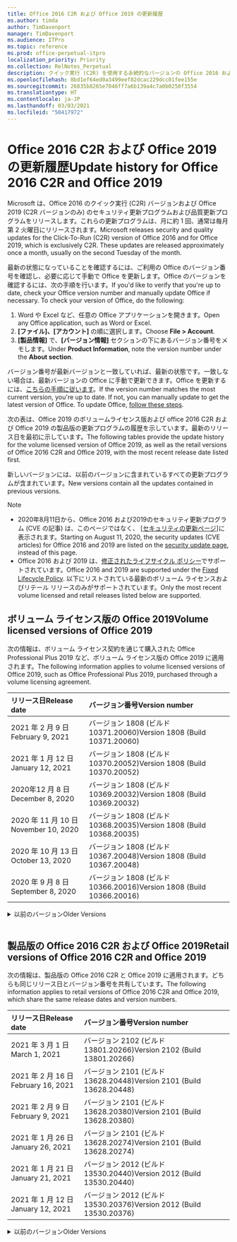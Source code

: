 ```yaml
---
title: Office 2016 C2R および Office 2019 の更新履歴
ms.author: timda
author: TimDavenport
manager: TimDavenport
ms.audience: ITPro
ms.topic: reference
ms.prod: office-perpetual-itpro
localization_priority: Priority
ms.collection: RelNotes_Perpetual
description: クイック実行 (C2R) を使用する永続的なバージョンの Office 2016 および 2019 の更新履歴を IT 技術者に提供します
ms.openlocfilehash: 8bd1ef64ed0a3499eef82dcac229dcc01fee155e
ms.sourcegitcommit: 26835b8265e7046ff7a6b139a4c7a0b0250f3554
ms.translationtype: HT
ms.contentlocale: ja-JP
ms.lasthandoff: 03/03/2021
ms.locfileid: "50417972"
---
```

# <a name="update-history-for-office-2016-c2r-and-office-2019"></a><span data-ttu-id="e6224-103">Office 2016 C2R および Office 2019 の更新履歴</span><span class="sxs-lookup"><span data-stu-id="e6224-103">Update history for Office 2016 C2R and Office 2019</span></span>

<span data-ttu-id="e6224-p101">Microsoft は、Office 2016 のクイック実行 (C2R) バージョンおよび Office 2019 (C2R バージョンのみ) のセキュリティ更新プログラムおよび品質更新プログラムをリリースします。これらの更新プログラムは、月に約 1 回、通常は毎月第 2 火曜日にリリースされます。</span><span class="sxs-lookup"><span data-stu-id="e6224-p101">Microsoft releases security and quality updates for the Click-To-Run (C2R) version of Office 2016 and for Office 2019, which is exclusively C2R. These updates are released approximately once a month, usually on the second Tuesday of the month.</span></span>

<span data-ttu-id="e6224-p102">最新の状態になっていることを確認するには、ご利用の Office のバージョン番号を確認し、必要に応じて手動で Office を更新します。Office のバージョンを確認するには、次の手順を行います。</span><span class="sxs-lookup"><span data-stu-id="e6224-p102">If you'd like to verify that you're up to date, check your Office version number and manually update Office if necessary. To check your version of Office, do the following:</span></span>

  1.    <span data-ttu-id="e6224-108">Word や Excel など、任意の Office アプリケーションを開きます。</span><span class="sxs-lookup"><span data-stu-id="e6224-108">Open any Office application, such as Word or Excel.</span></span>
  2.    <span data-ttu-id="e6224-109">**[ファイル]、[アカウント]** の順に選択します。</span><span class="sxs-lookup"><span data-stu-id="e6224-109">Choose **File > Account**.</span></span>
  3.    <span data-ttu-id="e6224-110">**[製品情報]** で、**[バージョン情報]** セクションの下にあるバージョン番号をメモします。</span><span class="sxs-lookup"><span data-stu-id="e6224-110">Under **Product Information**, note the version number under the **About section**.</span></span>

<span data-ttu-id="e6224-p103">バージョン番号が最新バージョンと一致していれば、最新の状態です。一致しない場合は、最新バージョンの Office に手動で更新できます。Office を更新するには、[こちらの手順に従います](https://support.office.com/article/2ab296f3-7f03-43a2-8e50-46de917611c5)。</span><span class="sxs-lookup"><span data-stu-id="e6224-p103">If the version number matches the most current version, you're up to date. If not, you can manually update to get the latest version of Office. To update Office, [follow these steps](https://support.office.com/article/2ab296f3-7f03-43a2-8e50-46de917611c5).</span></span>


<span data-ttu-id="e6224-114">次の表は、Office 2019 のボリュームライセンス版および office 2016 C2R および Office 2019 の製品版の更新プログラムの履歴を示しています。最新のリリース日を最初に示しています。</span><span class="sxs-lookup"><span data-stu-id="e6224-114">The following tables provide the update history for the volume licensed version of Office 2019, as well as the retail versions of Office 2016 C2R and Office 2019, with the most recent release date listed first.</span></span>

<span data-ttu-id="e6224-115">新しいバージョンには、以前のバージョンに含まれているすべての更新プログラムが含まれています。</span><span class="sxs-lookup"><span data-stu-id="e6224-115">New versions contain all the updates contained in previous versions.</span></span>


 > [!NOTE]
> - <span data-ttu-id="e6224-116">2020年8月11日から、Office 2016 および2019のセキュリティ更新プログラム (CVE の記事) は、このページではなく、 [[セキュリティの更新ページ](https://docs.microsoft.com/officeupdates/microsoft365-apps-security-updates)]に表示されます。</span><span class="sxs-lookup"><span data-stu-id="e6224-116">Starting on August 11, 2020, the security updates (CVE articles) for Office 2016 and 2019 are listed on the [security update page](https://docs.microsoft.com/officeupdates/microsoft365-apps-security-updates), instead of this page.</span></span> 
> - <span data-ttu-id="e6224-117">Office 2016 および 2019 は、[修正されたライフサイクル ポリシー](https://docs.microsoft.com/lifecycle/policies/fixed)でサポートされています。</span><span class="sxs-lookup"><span data-stu-id="e6224-117">Office 2016 and 2019 are supported under the [Fixed Lifecycle Policy](https://docs.microsoft.com/lifecycle/policies/fixed).</span></span> <span data-ttu-id="e6224-118">以下にリストされている最新のボリューム ライセンスおよびリテール リリースのみがサポートされています。</span><span class="sxs-lookup"><span data-stu-id="e6224-118">Only the most recent volume licensed and retail releases listed below are supported.</span></span>


## <a name="volume-licensed-versions-of-office-2019"></a><span data-ttu-id="e6224-119">ボリューム ライセンス版の Office 2019</span><span class="sxs-lookup"><span data-stu-id="e6224-119">Volume licensed versions of Office 2019</span></span>
<span data-ttu-id="e6224-120">次の情報は、ボリューム ライセンス契約を通じて購入された Office Professional Plus 2019 など、ボリューム ライセンス版の Office 2019 に適用されます。</span><span class="sxs-lookup"><span data-stu-id="e6224-120">The following information applies to volume licensed versions of Office 2019, such as Office Professional Plus 2019, purchased through a volume licensing agreement.</span></span>

[//]: # (VL テーブルを削除しない 開始)


|<span data-ttu-id="e6224-122">**リリース日**</span><span class="sxs-lookup"><span data-stu-id="e6224-122">**Release date**</span></span>|<span data-ttu-id="e6224-123">**バージョン番号**</span><span class="sxs-lookup"><span data-stu-id="e6224-123">**Version number**</span></span>|
|:-----|:-----|
|<span data-ttu-id="e6224-124">2021 年 2 月 9 日</span><span class="sxs-lookup"><span data-stu-id="e6224-124">February 9, 2021</span></span>|<span data-ttu-id="e6224-125">バージョン 1808 (ビルド 10371.20060)</span><span class="sxs-lookup"><span data-stu-id="e6224-125">Version 1808 (Build 10371.20060)</span></span>|
|<span data-ttu-id="e6224-126">2021 年 1 月 12 日</span><span class="sxs-lookup"><span data-stu-id="e6224-126">January 12, 2021</span></span>|<span data-ttu-id="e6224-127">バージョン 1808 (ビルド 10370.20052)</span><span class="sxs-lookup"><span data-stu-id="e6224-127">Version 1808 (Build 10370.20052)</span></span>|
|<span data-ttu-id="e6224-128">2020年12 月 8 日</span><span class="sxs-lookup"><span data-stu-id="e6224-128">December 8, 2020</span></span>|<span data-ttu-id="e6224-129">バージョン 1808 (ビルド 10369.20032)</span><span class="sxs-lookup"><span data-stu-id="e6224-129">Version 1808 (Build 10369.20032)</span></span>|
|<span data-ttu-id="e6224-130">2020 年 11 月 10 日</span><span class="sxs-lookup"><span data-stu-id="e6224-130">November 10, 2020</span></span>|<span data-ttu-id="e6224-131">バージョン 1808 (ビルド 10368.20035)</span><span class="sxs-lookup"><span data-stu-id="e6224-131">Version 1808 (Build 10368.20035)</span></span>|
|<span data-ttu-id="e6224-132">2020 年 10 月 13 日</span><span class="sxs-lookup"><span data-stu-id="e6224-132">October 13, 2020</span></span>|<span data-ttu-id="e6224-133">バージョン 1808 (ビルド 10367.20048)</span><span class="sxs-lookup"><span data-stu-id="e6224-133">Version 1808 (Build 10367.20048)</span></span>|
|<span data-ttu-id="e6224-134">2020 年 9 月 8 日</span><span class="sxs-lookup"><span data-stu-id="e6224-134">September 8, 2020</span></span>|<span data-ttu-id="e6224-135">バージョン 1808 (ビルド 10366.20016)</span><span class="sxs-lookup"><span data-stu-id="e6224-135">Version 1808 (Build 10366.20016)</span></span>|


[//]: # (VL テーブルを削除しない 終了)

<details>
<summary><span data-ttu-id="e6224-137">以前のバージョン</span><span class="sxs-lookup"><span data-stu-id="e6224-137">Older Versions</span></span></summary>
 

[//]: # (古い VL テーブルを削除しない 開始)


|<span data-ttu-id="e6224-139">**リリース日**</span><span class="sxs-lookup"><span data-stu-id="e6224-139">**Release date**</span></span>|<span data-ttu-id="e6224-140">**バージョン番号**</span><span class="sxs-lookup"><span data-stu-id="e6224-140">**Version number**</span></span>|
|:-----|:-----|
|<span data-ttu-id="e6224-141">2020 年 8 月 11 日</span><span class="sxs-lookup"><span data-stu-id="e6224-141">August 11, 2020</span></span>|<span data-ttu-id="e6224-142">バージョン 1808 (ビルド 10364.20059)</span><span class="sxs-lookup"><span data-stu-id="e6224-142">Version 1808 (Build 10364.20059)</span></span>|
|<span data-ttu-id="e6224-143">2020 年 7 月 14 日</span><span class="sxs-lookup"><span data-stu-id="e6224-143">July 14, 2020</span></span>   |<span data-ttu-id="e6224-144">バージョン 1808 (ビルド 10363.20015)</span><span class="sxs-lookup"><span data-stu-id="e6224-144">Version 1808 (Build 10363.20015)</span></span>  |
|<span data-ttu-id="e6224-145">2020 年 6 月 9 日</span><span class="sxs-lookup"><span data-stu-id="e6224-145">June 9, 2020</span></span>   |<span data-ttu-id="e6224-146">バージョン 1808 (ビルド 10361.20002)</span><span class="sxs-lookup"><span data-stu-id="e6224-146">Version 1808 (Build 10361.20002)</span></span>  |
|<span data-ttu-id="e6224-147">2020 年 5 月 12 日</span><span class="sxs-lookup"><span data-stu-id="e6224-147">May 12, 2020</span></span>   |<span data-ttu-id="e6224-148">バージョン 1808 (ビルド 10359.20023)</span><span class="sxs-lookup"><span data-stu-id="e6224-148">Version 1808 (Build 10359.20023)</span></span>  |
|<span data-ttu-id="e6224-149">2020 年 4 月 14 日</span><span class="sxs-lookup"><span data-stu-id="e6224-149">April 14, 2020</span></span>   |<span data-ttu-id="e6224-150">バージョン 1808 (ビルド 10358.20061)</span><span class="sxs-lookup"><span data-stu-id="e6224-150">Version 1808 (Build 10358.20061)</span></span>  |
|<span data-ttu-id="e6224-151">2020 年 3 月 10 日</span><span class="sxs-lookup"><span data-stu-id="e6224-151">March 10, 2020</span></span>   |<span data-ttu-id="e6224-152">バージョン 1808 (ビルド 10357.20081)</span><span class="sxs-lookup"><span data-stu-id="e6224-152">Version 1808 (Build 10357.20081)</span></span>  |
|<span data-ttu-id="e6224-153">2020 年 2 月 11 日</span><span class="sxs-lookup"><span data-stu-id="e6224-153">February 11, 2020</span></span>   |<span data-ttu-id="e6224-154">バージョン 1808 (ビルド 10356.20006)</span><span class="sxs-lookup"><span data-stu-id="e6224-154">Version 1808 (Build 10356.20006)</span></span>  |


[//]: # (古い VL テーブルを削除しない 終了)

</details>


<br/>

## <a name="retail-versions-of-office-2016-c2r-and-office-2019"></a><span data-ttu-id="e6224-156">製品版の Office 2016 C2R および Office 2019</span><span class="sxs-lookup"><span data-stu-id="e6224-156">Retail versions of Office 2016 C2R and Office 2019</span></span>
<span data-ttu-id="e6224-157">次の情報は、製品版の Office 2016 C2R と Office 2019 に適用されます。どちらも同じリリース日とバージョン番号を共有しています。</span><span class="sxs-lookup"><span data-stu-id="e6224-157">The following information applies to retail versions of Office 2016 C2R and Office 2019, which share the same release dates and version numbers.</span></span>

[//]: # (リテール テーブルを削除しない 開始)


|<span data-ttu-id="e6224-159">**リリース日**</span><span class="sxs-lookup"><span data-stu-id="e6224-159">**Release date**</span></span>|<span data-ttu-id="e6224-160">**バージョン番号**</span><span class="sxs-lookup"><span data-stu-id="e6224-160">**Version number**</span></span>|
|:-----|:-----|
|<span data-ttu-id="e6224-161">2021 年 3 月 1 日</span><span class="sxs-lookup"><span data-stu-id="e6224-161">March 1, 2021</span></span>|<span data-ttu-id="e6224-162">バージョン 2102 (ビルド 13801.20266)</span><span class="sxs-lookup"><span data-stu-id="e6224-162">Version 2102 (Build 13801.20266)</span></span>|
|<span data-ttu-id="e6224-163">2021 年 2 月 16 日</span><span class="sxs-lookup"><span data-stu-id="e6224-163">February 16, 2021</span></span>|<span data-ttu-id="e6224-164">バージョン 2101 (ビルド 13628.20448)</span><span class="sxs-lookup"><span data-stu-id="e6224-164">Version 2101 (Build 13628.20448)</span></span>|
|<span data-ttu-id="e6224-165">2021 年 2 月 9 日</span><span class="sxs-lookup"><span data-stu-id="e6224-165">February 9, 2021</span></span>|<span data-ttu-id="e6224-166">バージョン 2101 (ビルド 13628.20380)</span><span class="sxs-lookup"><span data-stu-id="e6224-166">Version 2101 (Build 13628.20380)</span></span>|
|<span data-ttu-id="e6224-167">2021 年 1 月 26 日</span><span class="sxs-lookup"><span data-stu-id="e6224-167">January 26, 2021</span></span>|<span data-ttu-id="e6224-168">バージョン 2101 (ビルド 13628.20274)</span><span class="sxs-lookup"><span data-stu-id="e6224-168">Version 2101 (Build 13628.20274)</span></span>|
|<span data-ttu-id="e6224-169">2021 年 1 月 21 日</span><span class="sxs-lookup"><span data-stu-id="e6224-169">January 21, 2021</span></span>|<span data-ttu-id="e6224-170">バージョン 2012 (ビルド 13530.20440)</span><span class="sxs-lookup"><span data-stu-id="e6224-170">Version 2012 (Build 13530.20440)</span></span>|
|<span data-ttu-id="e6224-171">2021 年 1 月 12 日</span><span class="sxs-lookup"><span data-stu-id="e6224-171">January 12, 2021</span></span>|<span data-ttu-id="e6224-172">バージョン 2012 (ビルド 13530.20376)</span><span class="sxs-lookup"><span data-stu-id="e6224-172">Version 2012 (Build 13530.20376)</span></span>|


[//]: # (リテール テーブルを削除しない 終了)

<details>
<summary><span data-ttu-id="e6224-174">以前のバージョン</span><span class="sxs-lookup"><span data-stu-id="e6224-174">Older Versions</span></span></summary>
 

[//]: # (古いリテール テーブルを削除しない 開始)


|<span data-ttu-id="e6224-176">**リリース日**</span><span class="sxs-lookup"><span data-stu-id="e6224-176">**Release date**</span></span>|<span data-ttu-id="e6224-177">**バージョン番号**</span><span class="sxs-lookup"><span data-stu-id="e6224-177">**Version number**</span></span>|
|:-----|:-----|
|<span data-ttu-id="e6224-178">2021 年 1 月 5 日</span><span class="sxs-lookup"><span data-stu-id="e6224-178">January 5, 2021</span></span>|<span data-ttu-id="e6224-179">バージョン 2012 (ビルド 13530.20316)</span><span class="sxs-lookup"><span data-stu-id="e6224-179">Version 2012 (Build 13530.20316)</span></span>|
|<span data-ttu-id="e6224-180">2020 年 12 月 21 日</span><span class="sxs-lookup"><span data-stu-id="e6224-180">December 21, 2020</span></span>|<span data-ttu-id="e6224-181">バージョン 2011 (ビルド 13426.20404)</span><span class="sxs-lookup"><span data-stu-id="e6224-181">Version 2011 (Build 13426.20404)</span></span>|
|<span data-ttu-id="e6224-182">2020年12 月 8 日</span><span class="sxs-lookup"><span data-stu-id="e6224-182">December 8, 2020</span></span>|<span data-ttu-id="e6224-183">バージョン 2011 (ビルド 13426.20332)</span><span class="sxs-lookup"><span data-stu-id="e6224-183">Version 2011 (Build 13426.20332)</span></span>|
|<span data-ttu-id="e6224-184">2020 年 12 月 2 日</span><span class="sxs-lookup"><span data-stu-id="e6224-184">December 2, 2020</span></span>|<span data-ttu-id="e6224-185">バージョン 2011 (ビルド 13426.20308)</span><span class="sxs-lookup"><span data-stu-id="e6224-185">Version 2011 (Build 13426.20308)</span></span>|
|<span data-ttu-id="e6224-186">2020 年 11 月 30 日</span><span class="sxs-lookup"><span data-stu-id="e6224-186">November 30, 2020</span></span>|<span data-ttu-id="e6224-187">バージョン 2011 (ビルド 13426.20294)</span><span class="sxs-lookup"><span data-stu-id="e6224-187">Version 2011 (Build 13426.20294)</span></span>|
|<span data-ttu-id="e6224-188">2020 年 11 月 23 日</span><span class="sxs-lookup"><span data-stu-id="e6224-188">November 23, 2020</span></span>|<span data-ttu-id="e6224-189">バージョン 2011 (ビルド 13426.20274)</span><span class="sxs-lookup"><span data-stu-id="e6224-189">Version 2011 (Build 13426.20274)</span></span>|
|<span data-ttu-id="e6224-190">2020 年 11 月 17 日</span><span class="sxs-lookup"><span data-stu-id="e6224-190">November 17, 2020</span></span>|<span data-ttu-id="e6224-191">バージョン 2010 (ビルド 13328.20408)</span><span class="sxs-lookup"><span data-stu-id="e6224-191">Version 2010 (Build 13328.20408)</span></span>|
|<span data-ttu-id="e6224-192">2020 年 11 月 10 日</span><span class="sxs-lookup"><span data-stu-id="e6224-192">November 10, 2020</span></span>|<span data-ttu-id="e6224-193">バージョン 2010 (ビルド 13328.20356)</span><span class="sxs-lookup"><span data-stu-id="e6224-193">Version 2010 (Build 13328.20356)</span></span>|
|<span data-ttu-id="e6224-194">2020 年 10 月 27 日</span><span class="sxs-lookup"><span data-stu-id="e6224-194">October 27, 2020</span></span>|<span data-ttu-id="e6224-195">バージョン 2010 (ビルド 13328.20292)</span><span class="sxs-lookup"><span data-stu-id="e6224-195">Version 2010 (Build 13328.20292)</span></span>|
|<span data-ttu-id="e6224-196">2020 年 10 月 21 日</span><span class="sxs-lookup"><span data-stu-id="e6224-196">October 21, 2020</span></span>|<span data-ttu-id="e6224-197">バージョン 2009 (ビルド 13231.20418)</span><span class="sxs-lookup"><span data-stu-id="e6224-197">Version 2009 (Build 13231.20418)</span></span>|
|<span data-ttu-id="e6224-198">2020 年 10 月 13 日</span><span class="sxs-lookup"><span data-stu-id="e6224-198">October 13, 2020</span></span>|<span data-ttu-id="e6224-199">バージョン 2009 (ビルド 13231.20390)</span><span class="sxs-lookup"><span data-stu-id="e6224-199">Version 2009 (Build 13231.20390)</span></span>|
|<span data-ttu-id="e6224-200">2020 年 10 月 8 日</span><span class="sxs-lookup"><span data-stu-id="e6224-200">October 8, 2020</span></span>|<span data-ttu-id="e6224-201">バージョン 2009 (ビルド 13231.20368)</span><span class="sxs-lookup"><span data-stu-id="e6224-201">Version 2009 (Build 13231.20368)</span></span>|
|<span data-ttu-id="e6224-202">2020 年 9 月 28日</span><span class="sxs-lookup"><span data-stu-id="e6224-202">September 28, 2020</span></span>|<span data-ttu-id="e6224-203">バージョン 2009 (ビルド 13231.20262)</span><span class="sxs-lookup"><span data-stu-id="e6224-203">Version 2009 (Build 13231.20262)</span></span>|
|<span data-ttu-id="e6224-204">2020 年 9 月 22 日</span><span class="sxs-lookup"><span data-stu-id="e6224-204">September 22, 2020</span></span>|<span data-ttu-id="e6224-205">バージョン 2008 (ビルド 13127.20508)</span><span class="sxs-lookup"><span data-stu-id="e6224-205">Version 2008 (Build 13127.20508)</span></span>|
|<span data-ttu-id="e6224-206">2020 年 9 月 09 日</span><span class="sxs-lookup"><span data-stu-id="e6224-206">September 9, 2020</span></span>|<span data-ttu-id="e6224-207">バージョン 2008 (ビルド13127.20408)</span><span class="sxs-lookup"><span data-stu-id="e6224-207">Version 2008 (Build 13127.20408)</span></span>|
|<span data-ttu-id="e6224-208">2020 年 8 月 31 日</span><span class="sxs-lookup"><span data-stu-id="e6224-208">August 31, 2020</span></span>|<span data-ttu-id="e6224-209">バージョン 2008 (ビルド 13127.20296)</span><span class="sxs-lookup"><span data-stu-id="e6224-209">Version 2008 (Build 13127.20296)</span></span>|
|<span data-ttu-id="e6224-210">2020 年 8 月 25 日</span><span class="sxs-lookup"><span data-stu-id="e6224-210">August 25, 2020</span></span>|<span data-ttu-id="e6224-211">バージョン 2007 (ビルド 13029.20460)</span><span class="sxs-lookup"><span data-stu-id="e6224-211">Version 2007 (Build 13029.20460)</span></span>|
|<span data-ttu-id="e6224-212">2020 年 8 月 11 日</span><span class="sxs-lookup"><span data-stu-id="e6224-212">August 11, 2020</span></span>|<span data-ttu-id="e6224-213">バージョン 2007 (ビルド 13029.20344)</span><span class="sxs-lookup"><span data-stu-id="e6224-213">Version 2007 (Build 13029.20344)</span></span>|
|<span data-ttu-id="e6224-214">2020 年 7 月 30 日</span><span class="sxs-lookup"><span data-stu-id="e6224-214">July 30, 2020</span></span>|<span data-ttu-id="e6224-215">バージョン 2007 (ビルド 13029.20308)</span><span class="sxs-lookup"><span data-stu-id="e6224-215">Version 2007 (Build 13029.20308)</span></span>  |
|<span data-ttu-id="e6224-216">2020 年 7 月 28 日</span><span class="sxs-lookup"><span data-stu-id="e6224-216">July 28, 2020</span></span>|<span data-ttu-id="e6224-217">バージョン 2006 (ビルド 13001.20498)</span><span class="sxs-lookup"><span data-stu-id="e6224-217">Version 2006 (Build 13001.20498)</span></span>  |
|<span data-ttu-id="e6224-218">2020 年 7 月 14 日</span><span class="sxs-lookup"><span data-stu-id="e6224-218">July 14, 2020</span></span>|<span data-ttu-id="e6224-219">バージョン 2006 (ビルド 13001.20384)</span><span class="sxs-lookup"><span data-stu-id="e6224-219">Version 2006 (Build 13001.20384)</span></span>  |
|<span data-ttu-id="e6224-220">2020 年 6 月 30 日</span><span class="sxs-lookup"><span data-stu-id="e6224-220">June 30, 2020</span></span>|<span data-ttu-id="e6224-221">バージョン 2006 (ビルド 13001.20266)</span><span class="sxs-lookup"><span data-stu-id="e6224-221">Version 2006 (Build 13001.20266)</span></span>  |
|<span data-ttu-id="e6224-222">2020 年 6 月 24 日</span><span class="sxs-lookup"><span data-stu-id="e6224-222">June 24, 2020</span></span>|<span data-ttu-id="e6224-223">バージョン 2005 (ビルド 12827.20470)</span><span class="sxs-lookup"><span data-stu-id="e6224-223">Version 2005 (Build 12827.20470)</span></span>  |
|<span data-ttu-id="e6224-224">2020 年 6 月 9 日</span><span class="sxs-lookup"><span data-stu-id="e6224-224">June 9, 2020</span></span>|<span data-ttu-id="e6224-225">バージョン 2005 (ビルド 12827.20336)</span><span class="sxs-lookup"><span data-stu-id="e6224-225">Version 2005 (Build 12827.20336)</span></span>  |
|<span data-ttu-id="e6224-226">2020 年 6 月 2 日</span><span class="sxs-lookup"><span data-stu-id="e6224-226">June 2, 2020</span></span>|<span data-ttu-id="e6224-227">バージョン 2005 (ビルド 12827.20268)</span><span class="sxs-lookup"><span data-stu-id="e6224-227">Version 2005 (Build 12827.20268)</span></span>  |
|<span data-ttu-id="e6224-228">2020 年 5 月21日</span><span class="sxs-lookup"><span data-stu-id="e6224-228">May 21, 2020</span></span>|<span data-ttu-id="e6224-229">バージョン 2004 (ビルド12730.20352)</span><span class="sxs-lookup"><span data-stu-id="e6224-229">Version 2004 (Build 12730.20352)</span></span>  |
|<span data-ttu-id="e6224-230">2020 年 5 月 12 日</span><span class="sxs-lookup"><span data-stu-id="e6224-230">May 12, 2020</span></span>|<span data-ttu-id="e6224-231">バージョン 2004 (ビルド 12730.20270)</span><span class="sxs-lookup"><span data-stu-id="e6224-231">Version 2004 (Build 12730.20270)</span></span>  |
|<span data-ttu-id="e6224-232">2020 年 5 月 4 日</span><span class="sxs-lookup"><span data-stu-id="e6224-232">May 4, 2020</span></span>|<span data-ttu-id="e6224-233">バージョン 2004 (ビルド 12730.20250)</span><span class="sxs-lookup"><span data-stu-id="e6224-233">Version 2004 (Build 12730.20250)</span></span>  |
|<span data-ttu-id="e6224-234">2020 年 4 月 29 日</span><span class="sxs-lookup"><span data-stu-id="e6224-234">April 29, 2020</span></span>|<span data-ttu-id="e6224-235">バージョン 2004 (ビルド 12730.20236)</span><span class="sxs-lookup"><span data-stu-id="e6224-235">Version 2004 (Build 12730.20236)</span></span>  |
|<span data-ttu-id="e6224-236">2020 年 4 月 15 日</span><span class="sxs-lookup"><span data-stu-id="e6224-236">April 15, 2020</span></span>|<span data-ttu-id="e6224-237">バージョン 2003 (ビルド 12624.20466)</span><span class="sxs-lookup"><span data-stu-id="e6224-237">Version 2003 (Build 12624.20466)</span></span>  |
|<span data-ttu-id="e6224-238">2020 年 4 月 14 日</span><span class="sxs-lookup"><span data-stu-id="e6224-238">April 14, 2020</span></span>|<span data-ttu-id="e6224-239">バージョン 2003 (ビルド 12624.20442)</span><span class="sxs-lookup"><span data-stu-id="e6224-239">Version 2003 (Build 12624.20442)</span></span>  |
|<span data-ttu-id="e6224-240">2020 年 3 月 31 日</span><span class="sxs-lookup"><span data-stu-id="e6224-240">March 31, 2020</span></span>|<span data-ttu-id="e6224-241">バージョン 2003 (ビルド 12624.20382)</span><span class="sxs-lookup"><span data-stu-id="e6224-241">Version 2003 (Build 12624.20382)</span></span>  |
|<span data-ttu-id="e6224-242">2020 年 3 月 25 日</span><span class="sxs-lookup"><span data-stu-id="e6224-242">March 25, 2020</span></span>|<span data-ttu-id="e6224-243">バージョン 2003 (ビルド 12624.20320)</span><span class="sxs-lookup"><span data-stu-id="e6224-243">Version 2003 (Build 12624.20320)</span></span>  |
|<span data-ttu-id="e6224-244">2020 年 3 月 10 日</span><span class="sxs-lookup"><span data-stu-id="e6224-244">March 10, 2020</span></span>|<span data-ttu-id="e6224-245">バージョン 2002 (ビルド 12527.20278)</span><span class="sxs-lookup"><span data-stu-id="e6224-245">Version 2002 (Build 12527.20278)</span></span>  |
|<span data-ttu-id="e6224-246">2020 年 3 月 1 日</span><span class="sxs-lookup"><span data-stu-id="e6224-246">March 1, 2020</span></span>   |<span data-ttu-id="e6224-247">バージョン 2002 (ビルド 12527.20242)</span><span class="sxs-lookup"><span data-stu-id="e6224-247">Version 2002 (Build 12527.20242)</span></span>  |


[//]: # (古いリテール テーブルを削除しない 終了)


</details>






